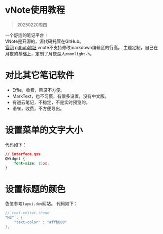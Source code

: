 # vNote使用教程

> 20250220周四

一个舒适的笔记平台！  
VNote是开源的，源代码托管在GitHub。  
[官网](https://app.vnote.fun/zh_cn/)
[github地址](https://github.com/vnotex/)
vnote不支持修改markdown编辑区的行高。
主题定制，自己在月夜的基础上，定制了月夜湖人`moonlight-h`。

# 对比其它笔记软件

+ Effie，收费，目录不方便。
+ MarkText，也不习惯，有很多设置，没有中文版。
+ 有道云笔记，不稳定，不是实时预览的。
+ 语雀，收费，不方便导出。

# 设置菜单的文字大小

代码如下：
```css
// interface.qss
QWidget {
    font-size: 15px;
}
```

# 设置标题的颜色

色值参考`layui.dev`网站。
代码如下：
```cpp
// text-editor.theme
"H2" : {
    "text-color" : "#ffb800"
},
```
